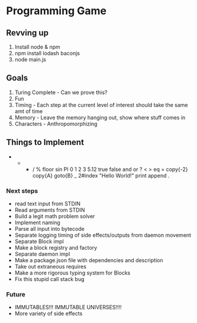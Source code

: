 # Programming Game

## Revving up
1. Install node & npm
2. npm install lodash baconjs
3. node main.js


## Goals
1. Turing Complete - Can we prove this?
2. Fun
3. Timing - Each step at the current level of interest should take the same amt of time
4. Memory - Leave the memory hanging out, show where stuff comes in
5. Characters - Anthropomorphizing 

## Things to Implement
+ - * / % floor sin PI
0 1 2 3 5.12 true false
and or ? < > eq =
copy{-2} copy{A} goto{B}
_ 2#index
"Hello World!" print append .

### Next steps
* read text input from STDIN
* Read arguments from STDIN
* Build a legit math problem solver
* Implement naming
* Parse all input into bytecode
* Separate logging timing of side effects/outputs from daemon movement
* Separate Block impl
* Make a block registry and factory
* Separate daemon impl
* Make a package.json file with dependencies and description
* Take out extraneous requires
* Make a more rigorous typing system for Blocks
* Fix this stupid call stack bug

### Future
* IMMUTABLES!!! IMMUTABLE UNIVERSES!!!!
* More variety of side effects